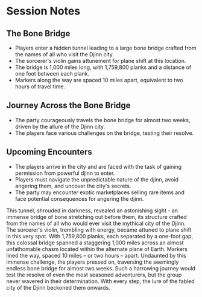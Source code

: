 # Session Notes

## The Bone Bridge
* Players enter a hidden tunnel leading to a large bone bridge crafted from the names of all who visit the Djinn city.
* The sorcerer's violin gains attunement for plane shift at this location.
* The bridge is 1,000 miles long, with 1,759,800 planks and a distance of one foot between each plank.
* Markers along the way are spaced 10 miles apart, equivalent to two hours of travel time.

## Journey Across the Bone Bridge
* The party courageously travels the bone bridge for almost two weeks, driven by the allure of the Djinn city.
* The players face various challenges on the bridge, testing their resolve.

## Upcoming Encounters
* The players arrive in the city and are faced with the task of gaining permission from powerful djinn to enter.
* Players must navigate the unpredictable nature of the djinn, avoid angering them, and uncover the city's secrets.
* The party may encounter exotic marketplaces selling rare items and face potential consequences for angering the djinn.



This tunnel, shrouded in darkness, revealed an astonishing sight - an immense bridge of bone stretching out before them, its structure crafted from the names of all who would ever visit the mythical city of the Djinn. The sorcerer's violin, trembling with energy, became attuned to plane shift in this very spot. With 1,759,800 planks, each separated by a one-foot gap, this colossal bridge spanned a staggering 1,000 miles across an almost unfathomable chasm located within the alternate plane of Earth. Markers lined the way, spaced 10 miles – or two hours – apart. Undaunted by this immense challenge, the players pressed on, traversing the seemingly endless bone bridge for almost two weeks. Such a harrowing journey would test the resolve of even the most seasoned adventurers, but the group never wavered in their determination. With every step, the lure of the fabled city of the Djinn beckoned them onwards.